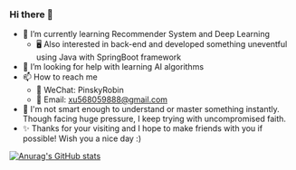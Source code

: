 ### Hi there 👋

- 🌱 I’m currently learning Recommender System and Deep Learning
  - 🖥 Also interested in back-end and developed something uneventful using Java with SpringBoot framework
- 🤔 I’m looking for help with learning AI algorithms
- 📫 How to reach me
  - 💬 WeChat: PinskyRobin
  - 📮 Email: xu568059888@gmail.com
- 🤯 I'm not smart enough to understand or master something instantly. Though facing huge pressure, I keep trying with uncompromised faith.
- ✨ Thanks for your visiting and I hope to make friends with you if possible! Wish you a nice day :)
    
[![Anurag's GitHub stats](https://github-readme-stats.vercel.app/api?username=x568059888&show_icons=true)](https://github.com/anuraghazra/github-readme-stats)
